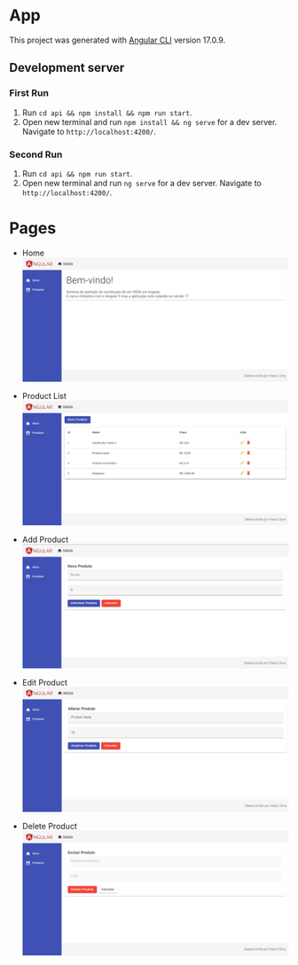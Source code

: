 # App

This project was generated with [Angular CLI](https://github.com/angular/angular-cli) version 17.0.9.

## Development server
### First Run
1. Run `cd api && npm install && npm run start`.
2. Open new terminal and run `npm install && ng serve` for a dev server. Navigate to `http://localhost:4200/`.

### Second Run
1. Run `cd api && npm run start`.
2. Open new terminal and run `ng serve` for a dev server. Navigate to `http://localhost:4200/`.



# Pages
- Home
![Alt text](src/assets/img/image.png)

- Product List
![Alt text](src/assets/img/image-1.png)

- Add Product
![Alt text](src/assets/img/image-2.png)

- Edit Product
![Alt text](src/assets/img/image-3.png)

- Delete Product
![Alt text](src/assets/img/image-4.png)